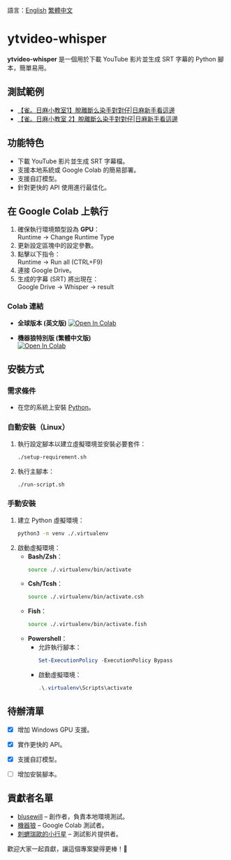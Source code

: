 語言：[English](README.md) [繁體中文](README-zh-tw.md)
# ytvideo-whisper

**ytvideo-whisper** 是一個用於下載 YouTube 影片並生成 SRT 字幕的 Python 腳本，簡單易用。


## 測試範例

- [【雀。日麻小教室1】脫離斷么染手對對仔|日麻新手看這邊](https://youtu.be/b_O-TkpYi_w)  
- [【雀。日麻小教室 2】脫離斷么染手對對仔|日麻新手看這邊](https://youtu.be/tD2fBWsZrZU)


## 功能特色

- 下載 YouTube 影片並生成 SRT 字幕檔。  
- 支援本地系統或 Google Colab 的簡易部署。  
- 支援自訂模型。  
- 針對更快的 API 使用進行最佳化。  


## 在 Google Colab 上執行

1. 確保執行環境類型設為 **GPU**：  
   Runtime -> Change Runtime Type  
2. 更新設定區塊中的設定參數。  
3. 點擊以下指令：  
   Runtime -> Run all (CTRL+F9)  
4. 連接 Google Drive。  
5. 生成的字幕 (SRT) 將出現在：  
   Google Drive -> Whisper -> result

### Colab 連結

- **全球版本 (英文版)**
  [![Open In Colab](https://colab.research.google.com/assets/colab-badge.svg)](https://colab.research.google.com/github/blusewill/ytvideo-whisper/blob/master/ytvideo_whisper.ipynb)

- **機器狼特別版 (繁體中文版)**  
  [![Open In Colab](https://colab.research.google.com/assets/colab-badge.svg)](https://colab.research.google.com/github/blusewill/ytvideo-whisper/blob/master/ytvideo_whisper_KMN_BOT_Version.ipynb)


## 安裝方式

### 需求條件

- 在您的系統上安裝 [Python](https://www.python.org/)。  

### 自動安裝（Linux）

1. 執行設定腳本以建立虛擬環境並安裝必要套件：  
   ```bash
   ./setup-requirement.sh
   ```
2. 執行主腳本：  
   ```bash
   ./run-script.sh
   ```

### 手動安裝

1. 建立 Python 虛擬環境：  
   ```bash
   python3 -m venv ./.virtualenv
   ```
2. 啟動虛擬環境：  
   - **Bash/Zsh**：  
     ```bash
     source ./.virtualenv/bin/activate
     ```
   - **Csh/Tcsh**：  
     ```bash
     source ./.virtualenv/bin/activate.csh
     ```
   - **Fish**：  
     ```bash
     source ./.virtualenv/bin/activate.fish
     ```
   - **Powershell**：  
     - 允許執行腳本：  
       ```powershell
       Set-ExecutionPolicy -ExecutionPolicy Bypass
       ```
     - 啟動虛擬環境：  
       ```powershell
       .\.virtualenv\Scripts\activate
       ```


## 待辦清單

- [x] 增加 Windows GPU 支援。  
- [x] 實作更快的 API。  
- [x] 支援自訂模型。  
- [ ] 增加安裝腳本。  


## 貢獻者名單

- [blusewill](https://blusewill.us.to) – 創作者，負責本地環境測試。  
- [機器狼](https://www.plurk.com/KMN_BOT) – Google Colab 測試者。  
- [刺蝟瑞歐的小行星](https://www.youtube.com/@RiccioReo) – 測試影片提供者。  


歡迎大家一起貢獻，讓這個專案變得更棒！🎉  
